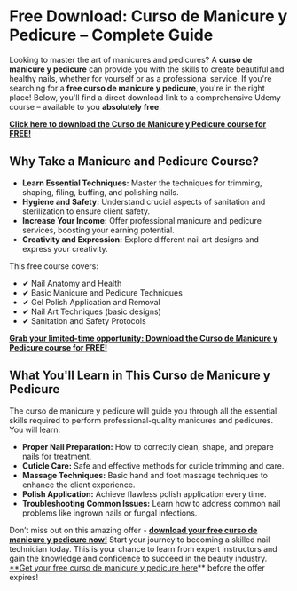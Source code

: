 # Free Download: Curso de Manicure y Pedicure – Complete Guide

Looking to master the art of manicures and pedicures? A **curso de manicure y pedicure** can provide you with the skills to create beautiful and healthy nails, whether for yourself or as a professional service. If you're searching for a **free curso de manicure y pedicure**, you're in the right place! Below, you'll find a direct download link to a comprehensive Udemy course – available to you **absolutely free**.

[**Click here to download the Curso de Manicure y Pedicure course for FREE!**](https://udemywork.com/curso-de-manicure-y-pedicure)

## Why Take a Manicure and Pedicure Course?

*   **Learn Essential Techniques:** Master the techniques for trimming, shaping, filing, buffing, and polishing nails.
*   **Hygiene and Safety:** Understand crucial aspects of sanitation and sterilization to ensure client safety.
*   **Increase Your Income:** Offer professional manicure and pedicure services, boosting your earning potential.
*   **Creativity and Expression:** Explore different nail art designs and express your creativity.

This free course covers:

*   ✔ Nail Anatomy and Health
*   ✔ Basic Manicure and Pedicure Techniques
*   ✔ Gel Polish Application and Removal
*   ✔ Nail Art Techniques (basic designs)
*   ✔ Sanitation and Safety Protocols

[**Grab your limited-time opportunity: Download the Curso de Manicure y Pedicure course for FREE!**](https://udemywork.com/curso-de-manicure-y-pedicure)

## What You'll Learn in This Curso de Manicure y Pedicure

The curso de manicure y pedicure will guide you through all the essential skills required to perform professional-quality manicures and pedicures. You will learn:

*   **Proper Nail Preparation:** How to correctly clean, shape, and prepare nails for treatment.
*   **Cuticle Care:** Safe and effective methods for cuticle trimming and care.
*   **Massage Techniques:** Basic hand and foot massage techniques to enhance the client experience.
*   **Polish Application:** Achieve flawless polish application every time.
*   **Troubleshooting Common Issues:** Learn how to address common nail problems like ingrown nails or fungal infections.

Don’t miss out on this amazing offer - **[download your free curso de manicure y pedicure now!](https://udemywork.com/curso-de-manicure-y-pedicure)** Start your journey to becoming a skilled nail technician today. This is your chance to learn from expert instructors and gain the knowledge and confidence to succeed in the beauty industry. [**Get your free curso de manicure y pedicure here](https://udemywork.com/curso-de-manicure-y-pedicure)** before the offer expires!
